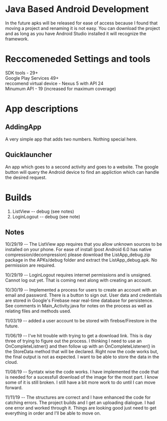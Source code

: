 # Java Based Android Development

In the future apks will be released for ease of access because I found that moving a project and renaming it is not easy. You can download the project and as long as you have Android Studio installed it will recognize the framework.

# Reccomeneded Settings and tools

SDK tools - 29+<br/>
Google Play Services 49+<br/>
reccomend virtual device - Nexus 5 with API 24<br/>
Minumum API - 19 (increased for maximum coverage)<br/>

# App descriptions

## AddingApp 

A very simple app that adds two numbers. Nothing special here.

## Quicklauncher
 
An app which goes to a second activity and goes to a website. The google button will query the Android device to find an appliction which can handle the desired request.

# Builds

1. ListView -- debug (see notes)
2. LoginLogout -- debug (see note)

## Notes

10/29/19 -- The ListView app requires that you allow unknown sources to be installed on your phone. For ease of install (post Android 6.0 has native compression/decompression) please download the ListApp_debug.zip package in the APKs/debug folder and extract the ListApp_debug.apk. No permission are required.

10/29/19 -- LoginLogout requires internet permissions and is unsigned. Cannot log out yet. That is coming next along with creating an account.

10/30/19 -- Implemented a process for users to create an account with an email and password. There is a button to sign out. User data and credentials are stored in Google's Firebase near real-time database for persistence. See comments in Main_Activity.java for notes on the process as well as relating files and methods used.

11/03/19 -- added a user account to be stored with firebse/Firestore in the future.

11/06/19 -- I've hit trouble with trying to get a download link. This is day three of trying to figure out the process. I thinking I need to use an OnCompleteListner() and then follow up with an OnCompleteListener() in the StoreData method that will be declared. Right now the code works but, the final output is not as expected. I want to be able to store the data in the cloud.

11/08/19 -- Syntatx wise the code works. I have implemented the code that is needed for a sucessfull download of the image for the most part. I know some of it is still broken. I still have a bit more work to do until I can move forward.

11/11/19 -- The structures are correct and I have enhanced the code for catching errors. The project builds and I get an uploading  dialogue. I had one error and worked through it. Things are looking good just need to get everything in order and I'll be able to move on.
